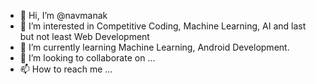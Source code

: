 - 👋 Hi, I’m @navmanak
- 👀 I’m interested in Competitive Coding, Machine Learning, AI and last but not least Web Development
- 🌱 I’m currently learning Machine Learning, Android Development.
- 💞️ I’m looking to collaborate on ...
- 📫 How to reach me ...

<!---
navmanak/navmanak is a ✨ special ✨ repository because its `README.md` (this file) appears on your GitHub profile.
You can click the Preview link to take a look at your changes.
--->

